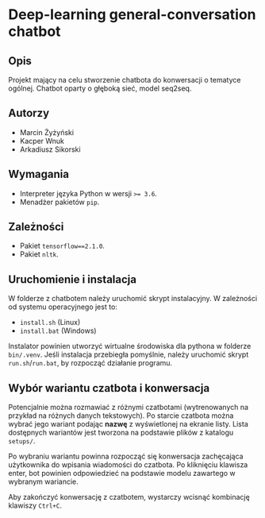 # Deep-learning general-conversation chatbot
## Opis
Projekt mający na celu stworzenie chatbota do konwersacji o tematyce ogólnej. 
Chatbot oparty o głęboką sieć, model seq2seq.

## Autorzy
- Marcin Żyżyński
- Kacper Wnuk
- Arkadiusz Sikorski

## Wymagania
- Interpreter języka Python w wersji `>= 3.6`.
- Menadżer pakietów `pip`.

## Zależności
- Pakiet `tensorflow==2.1.0`.
- Pakiet `nltk`.

## Uruchomienie i instalacja 
W folderze z chatbotem należy uruchomić skrypt instalacyjny. W zależności od systemu operacyjnego jest to:
- `install.sh` (Linux)
- `install.bat` (Windows)

Instalator powinien utworzyć wirtualne środowiska dla pythona w folderze `bin/.venv`.
Jeśli instalacja przebiegła pomyślnie, należy uruchomić skrypt `run.sh`/`run.bat`, by rozpocząć działanie programu.

## Wybór wariantu czatbota i konwersacja
Potencjalnie można rozmawiać z różnymi czatbotami (wytrenowanych na przykład na różnych danych tekstowych).
Po starcie czatbota można wybrać jego wariant podając **nazwę** z wyświetlonej na ekranie listy.
Lista dostępnych wariantów jest tworzona na podstawie plików z katalogu `setups/`.

Po wybraniu wariantu powinna rozpocząć się konwersacja zachęcająca użytkownika do wpisania wiadomości do czatbota. 
Po kliknięciu klawisza enter, bot powinien odpowiedzieć na podstawie modelu zawartego w wybranym wariancie.

Aby zakończyć konwersację z czatbotem, wystarczy wcisnąć kombinację klawiszy `Ctrl+C`.